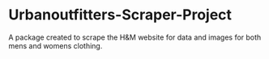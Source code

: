 # Urbanoutfitters-Scraper-Project

A package created to scrape the H&M website for data and images for both mens and womens clothing.